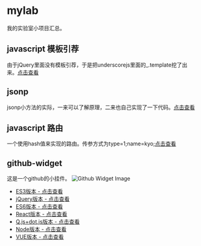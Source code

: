 # mylab
我的实验室小项目汇总。

## javascript 模板引荐
由于jQuery里面没有模板引荐，于是把underscorejs里面的_.template挖了出来。[点击查看](https://github.com/kyo4311/mylab/tree/master/jquery.template)

## jsonp
jsonp小方法的实际，一来可以了解原理，二来也自己实现了一下代码。[点击查看](https://github.com/kyo4311/mylab/tree/master/javascript-jsonp)

## javascript 路由
一个使用hash值来实现的路由。传参方式为type=1;name=kyo;[点击查看](https://github.com/kyo4311/mylab/tree/master/javascript-router)

## github-widget
这是一个github的小挂件。
![Github Widget Image](https://raw.githubusercontent.com/kyo4311/mylab/gh-pages/images/widget/github-widget-q-dot.jpg)


- [ES3版本 - 点击查看](https://github.com/kyo4311/mylab/tree/master/github-widget) 
- [jQuery版本 - 点击查看](https://github.com/kyo4311/mylab/tree/master/github-widget-jquery) 
- [ES6版本 - 点击查看](https://github.com/kyo4311/mylab/tree/master/github-widget-es6)
- [React版本 - 点击查看](https://github.com/kyo4311/mylab/tree/master/github-widget-react)
- [Q.js+dot.js版本 - 点击查看](https://github.com/kyo4311/mylab/tree/master/github-widget-q-dot)
- [Node版本 - 点击查看](https://github.com/kyo4311/mylab/tree/master/github-widget-node)
- [VUE版本 - 点击查看](https://github.com/kyo4311/mylab/tree/master/github-widget-vue)
